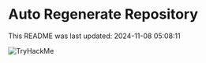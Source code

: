 # Auto Regenerate Repository

This README was last updated: 2024-11-08 05:08:11

 ![TryHackMe](https://tryhackme.com/badge/533634)
